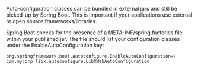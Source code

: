 Auto-configuration classes can be bundled in external jars and still be picked-up by Spring Boot.
This is important if your applications use external or open source frameworks/libraries.

Spring Boot checks for the presence of a META-INF/spring.factories file within your published jar. 
The file should list your configuration classes under the EnableAutoConfiguration key:

	org.springframework.boot.autoconfigure.EnableAutoConfiguration=\
	com.mycorp.libx.autoconfigure.LibXWebAutoConfiguration
